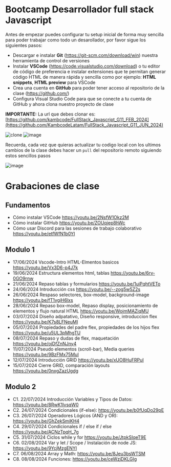 # Bootcamp Desarrollador full stack Javascript

Antes de empezar puedes configurar tu setup inicial de forma muy sencilla para poder trabajar como todo un desarollador, por favor sigue los siguientes pasos:

- Descargar e instalar **Git** (https://git-scm.com/download/win) nuestra herramienta de control de versiones
- Instalar **VSCode** (https://code.visualstudio.com/download) o tu editor de código de preferencia e instalar extensiones que te permitan generar código HTML de manera rápida y sencilla como por ejemplo: **HTML snippets**, **HTML preview** para VSCode
- Crea una cuenta en **GitHub** para poder tener acceso al repositorio de la clase (https://github.com/)
- Configura Visual Studio Code para que se conecte a tu cuenta de GitHub y ahora clona nuestro proyecto de clase

**IMPORTANTE:** La url que debes clonar es: [https://github.com/kambcode/FullStack_Javascript_G11_FEB_2024](https://github.com/KambcodeLatam/FullStack_Javascript_G11_JUN_2024)

![clone](https://github.com/kambcode/FullStack_Javascript_G3_2023_09_04/assets/137812574/b49be206-5c67-40e8-a567-bdd957c549eb)
![image](https://github.com/KamiloMontoya/kambcode_g1/assets/11945476/ca0ce2ad-72ec-431d-b3e1-55b84c64ec13)

Recuerda, cada vez que quieras actualizar tu codigo local con los ultimos cambios de la clase debes hacer un `pull` del repositorio remoto siguiendo estos sencillos pasos

![image](https://github.com/KamiloMontoya/kambcode_g1/assets/11945476/8d8f7da6-aa4c-4d67-9dec-59cd360bda0f)

# Grabaciones de clase

## Fundamentos

- Cómo instalar VSCode https://youtu.be/2NsfW1Okz2M
- Cómo instalar GitHub https://youtu.be/ZOUqjep8hWc
- Cómo usar Discord para las sesiones de trabajo colaborativo https://youtu.be/etfWfN1b0YI

## Modulo 1

- 17/06/2024 Vscode-Intro HTML-Elmentos basicos https://youtu.be/Vx3D6-p4J7k
- 19/06/2024 Estructura elementos html, tablas https://youtu.be/6rv-0GO9rnw
- 21/06/2024 Repaso tablas y formularios https://youtu.be/1uiPqhtVETo
- 24/06/2024 Introducción css https://youtu.be/--zog5w5Z2s
- 26/06/2024 Respaso selectores, box-model, background-image https://youtu.be/fT1vgiH6lxs
- 28/06/2024 Repaso box-model, Repaso display, posicionamiento de elementos y flujo natural HTML https://youtu.be/WoimMAZiqMU
- 03/07/2024 Diseño adpatativo, Diseño responsive, introduccion flex https://youtu.be/K7s8LFNeuMI
- 05/07/2024 Propiedades del padre flex, propiedades de los hijos flex https://youtu.be/u5UL3pMhgTU
- 08/07/2024 Repaso y dudas de flex, maquetación https://youtu.be/ojDfZnNJny4
- 11/07/2024 Pseudo elementos (scroll-bar), Media queries https://youtu.be/9BzFMx75MuI
- 12/07/2024 Introducción GRID https://youtu.be/xUO8HuFRPuI
- 15/07/2024 Cierre GRID, comparación layouts https://youtu.be/0nxgZazUgdg

## Modulo 2

- C1. 22/07/2024 Introducción Variables y Tipos de Datos: https://youtu.be/8RwK1IvsqW0
- C2. 24/07/2024 Condicionales (if-else): https://youtu.be/b0fUqDo29pE
- C3. 26/07/2024 Operadores Lógicos (AND y OR): https://youtu.be/GhZekSmiKH4
- C4. 29/07/2024 Condicionales if / else if / else https://youtu.be/ACNzTpqH_7g
- C5. 31/07/2024 Ciclos while y for https://youtu.be/JtpkSIqeT9E
- C6. 02/08/2024 Var y let / Scope / Instalación de node JS: https://youtu.be/9YcjMzgENYI
- C7. 06/08/2024 Array y Math: https://youtu.be/8Jeu3bsWTSM
- C8. 08/08/2024 Funciones: https://youtu.be/ceWzjDKLGIg